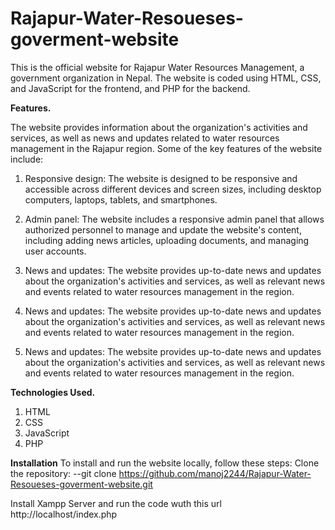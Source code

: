# Rajapur-Water-Resoueses-goverment-website
This is the official website for Rajapur Water Resources Management, a government organization in Nepal. The website is coded using HTML, CSS, and JavaScript for the frontend, and PHP for the backend.

**Features.**

The website provides information about the organization's activities and services, as well as news and updates related to water resources management in the Rajapur region. Some of the key features of the website include:

1. Responsive design: The website is designed to be responsive and accessible across different devices and screen sizes, including desktop computers, laptops, tablets, and smartphones.

2. Admin panel: The website includes a responsive admin panel that allows authorized personnel to manage and update the website's content, including adding news articles, uploading documents, and managing user accounts.

3. News and updates: The website provides up-to-date news and updates about the organization's activities and services, as well as relevant news and events related to water resources management in the region.

4. News and updates: The website provides up-to-date news and updates about the organization's activities and services, as well as relevant news and events related to water resources management in the region.

5. News and updates: The website provides up-to-date news and updates about the organization's activities and services, as well as relevant news and events related to water resources management in the region.

**Technologies Used.**
1. HTML
2. CSS
3. JavaScript
4. PHP

**Installation**
To install and run the website locally, follow these steps:
Clone the repository:
--git clone https://github.com/manoj2244/Rajapur-Water-Resoueses-goverment-website.git

Install Xampp Server and run the code wuth this url
http://localhost/index.php
